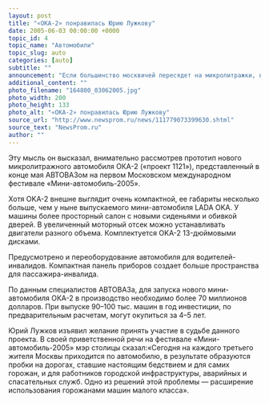 ```yaml
---
layout: post
title: "«ОКА-2» понравилась Юрию Лужкову"
date: 2005-06-03 00:00:00 +0000
topic_id: 4
topic_name: "Автомобили"
topic_slug: auto
categories: [auto]
subtitle: ""
announcement: "Если большинство москвичей пересядет на микролитражки, в Москве станут меньше транспортных пробок, считает мэр российской столицы Юрий Лужков."
additional_content: ""
photo_filename: "164800_03062005.jpg"
photo_width: 200
photo_height: 133
photo_alt: "«ОКА-2» понравилась Юрию Лужкову"
source_url: "http://www.newsprom.ru/news/111779073399630.shtml"
source_text: "NewsProm.ru"
author: ""
---
```

Эту мысль он высказал, внимательно рассмотрев прототип нового микролитражного автомобиля ОКА-2 («проект 1121»), представленный в конце мая АВТОВАЗом на первом Московском международном фестивале «Мини-автомобиль-2005».

Хотя OKA-2 внешне выглядит очень компактной, ее габариты несколько больше, чем у ныне выпускаемого мини-автомобиля LADA OKA. У машины более просторный салон с новыми сиденьями и обивкой дверей. В увеличенный моторный отсек можно устанавливать двигатели разного объема. Комплектуется OKA-2 13-дюймовыми дисками.

Предусмотрено и переоборудование автомобиля для водителей- инвалидов. Компактная панель приборов создает больше пространства для пассажира-инвалида.

По данным специалистов АВТОВАЗа, для запуска нового мини-автомобиля ОКА-2 в производство необходимо более 70 миллионов долларов. При выпуске 90–100 тыс. машин в год инвестиции, по предварительным расчетам, могут окупиться за 4–5 лет.

Юрий Лужков изъявил желание принять участие в судьбе данного проекта. В своей приветственной речи на фестивале «Мини-автомобиль-2005» мэр столицы сказал:«Сегодня на каждого третьего жителя Москвы приходится по автомобилю, в результате образуются пробки на дорогах, ставшие настоящим бедствием и для самих горожан, и для работников городской инфраструктуры, аварийных и спасательных служб. Одно из решений этой проблемы — расширение использования горожанами машин малого класса».
